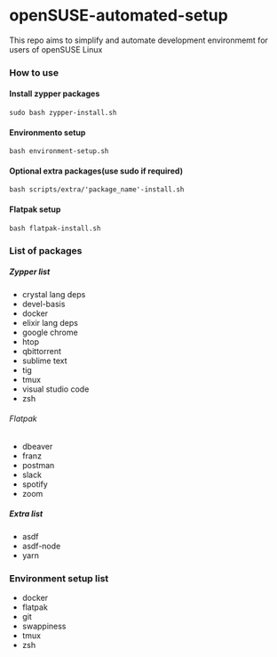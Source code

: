 # openSUSE-automated-setup
This repo aims to simplify and automate development environmemt for users of openSUSE Linux

### How to use

#### Install zypper packages
```
sudo bash zypper-install.sh
```

#### Environmento setup
```
bash environment-setup.sh
```

#### Optional extra packages(use sudo if required)
```
bash scripts/extra/'package_name'-install.sh
```

#### Flatpak setup
```
bash flatpak-install.sh
```

### List of packages

##### Zypper list
* crystal lang deps
* devel-basis
* docker
* elixir lang deps
* google chrome
* htop
* qbittorrent
* sublime text
* tig
* tmux
* visual studio code
* zsh

###### Flatpak
* dbeaver
* franz
* postman
* slack
* spotify
* zoom

##### Extra list
* asdf
* asdf-node
* yarn

### Environment setup list
* docker
* flatpak
* git
* swappiness
* tmux
* zsh
